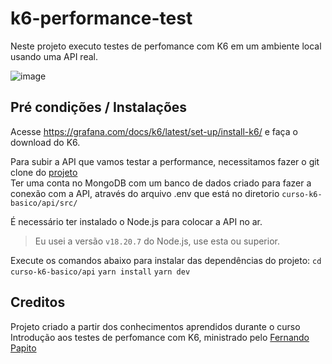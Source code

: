 # k6-performance-test
Neste projeto executo testes de perfomance com K6 em um ambiente local usando uma API real.

![image](https://images.g2crowd.com/uploads/product/image/social_landscape/social_landscape_9fcecb565c7303e367747d46e315effe/k6.png)


## Pré condições / Instalações

Acesse https://grafana.com/docs/k6/latest/set-up/install-k6/ e faça o download do K6.

Para subir a API que vamos testar a performance, necessitamos fazer o git clone do [projeto](https://github.com/weareqacademy/curso-k6-basico)      
Ter uma conta no MongoDB com um banco de dados criado para fazer a conexão com a API, através do arquivo .env que está no diretorio `curso-k6-basico/api/src/`

É necessário ter instalado o Node.js para colocar a API no ar.

> Eu usei a versão `v18.20.7` do Node.js, use esta ou superior.

Execute os comandos abaixo para instalar das dependências do projeto:
`cd curso-k6-basico/api`
`yarn install`
`yarn dev`


## Creditos

Projeto criado a partir dos conhecimentos aprendidos durante o curso Introdução aos testes de perfomance com K6, ministrado pelo [Fernando Papito](https://www.udemy.com/user/fernando-papito/)
